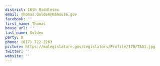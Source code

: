 ```yaml
---
district: 16th Middlesex
email: Thomas.Golden@mahouse.gov
facebook: ''
first_name: Thomas
house_url: ''
last_name: Golden
party: D
phone: (617) 722-2263
picture: https://malegislature.gov/Legislators/Profile/170/TAG1.jpg
twitter: ''
website: ''
---
```

